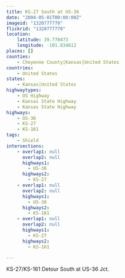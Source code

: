 ```yaml
---
title: KS-27 South at US-36
date: "2004-05-01T00:00:00Z"
imageid: "1320777770"
flickrid: "1320777770"
location:
    latitude: 39.770473
    longitude: -101.834612
places: []
counties:
    - Cheyenne County|Kansas|United States
countries:
    - United States
states:
    - Kansas|United States
highwaytypes:
    - US Highway
    - Kansas State Highway
    - Kansas State Highway
highways:
    - US-36
    - KS-27
    - KS-161
tags:
    - Shield
intersections:
    - overlap1: null
      overlap2: null
      highways1:
        - US-36
      highways2:
        - KS-27
    - overlap1: null
      overlap2: null
      highways1:
        - US-36
      highways2:
        - KS-161
    - overlap1: null
      overlap2: null
      highways1:
        - KS-27
      highways2:
        - KS-161

---
```

KS-27/KS-161 Detour South at US-36 Jct.